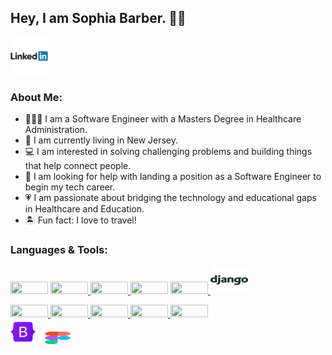 ## Hey, I am Sophia Barber. 👋🏽  
<a href="https://www.linkedin.com/in/sophia-barber-mha-1089786b/" target="_blank"> <img src="https://github.com/devicons/devicon/blob/master/icons/linkedin/linkedin-original-wordmark.svg" width="60" height="60"/></a>

### About Me:
- 👩🏽‍💻 I am a Software Engineer with a Masters Degree in Healthcare Administration. 
- 🌱 I am currently living in New Jersey. 
- 💻 I am interested in solving challenging problems and building things that help connect people.
- 🤔 I am looking for help with landing a position as a Software Engineer to begin my tech career. 
- 💗 I am passionate about bridging the technology and educational gaps in Healthcare and Education. 
- 🏝 Fun fact: I love to travel!


### Languages & Tools:
<p align="left"> 
 <a href="https://www.cprogramming.com/" target="_blank"> <img src="https://camo.githubusercontent.com/dcc25b43e2aa90de55261e1342e74eb5461b3fd17cf0ff2050302eb52e7d5aa9/68747470733a2f2f696d672e736869656c64732e696f2f62616467652f435353332d3135373242363f7374796c653d706c6173746963266c6f676f3d63737333266c6f676f436f6c6f723d7768697465" width="60" height="20"/></a>
<a href="https://www.cprogramming.com/" target="_blank"> <img src="https://camo.githubusercontent.com/00c9c8b08583b2effa815960344c4276979d95f71acef29a97517a18d60dc80c/68747470733a2f2f696d672e736869656c64732e696f2f62616467652f48544d4c352d4533344632363f7374796c653d706c6173746963266c6f676f3d68746d6c35266c6f676f436f6c6f723d7768697465" width="60" height="20"/></a><a href="https://www.cprogramming.com/" target="_blank"> <img src="https://camo.githubusercontent.com/8a9b72583d5082f5f1d93cad4099290befe0954be7bd27863b3065a2470f0bd2/68747470733a2f2f696d672e736869656c64732e696f2f62616467652f4a6176615363726970742d4637444631453f7374796c653d706c6173746963266c6f676f3d6a617661736372697074266c6f676f436f6c6f723d626c61636b" width="60" height="20"/></a><a href="https://www.cprogramming.com/" target="_blank"> <img src="https://camo.githubusercontent.com/c1ca4776e4d56d64b80da9603e01780a4e72108996ffe7ab94441c8035265e05/68747470733a2f2f696d672e736869656c64732e696f2f62616467652f507974686f6e2d3337373641423f7374796c653d706c6173746963266c6f676f3d707974686f6e266c6f676f436f6c6f723d7768697465" width="60" height="20"/></a> <a href="https://www.cprogramming.com/" target="_blank"> <img src="https://camo.githubusercontent.com/913e00eb4498523a6edb91b41ca0200ded82154929e41f3c4c13a3646f35a69d/68747470733a2f2f696d672e736869656c64732e696f2f62616467652f52656163742532302d2532333230323332612e7376673f7374796c653d706c6173746963266c6f676f3d7265616374266c6f676f436f6c6f723d253233363144414642" width="60" height="20"/></a><a href="https://www.cprogramming.com/" target="_blank"> <img src="https://github.com/devicons/devicon/blob/master/icons/django/django-plain-wordmark.svg" width="60" height="45"/></a>


<a href="https://www.cprogramming.com/" target="_blank"> <img src="https://camo.githubusercontent.com/0ccdc34b6c459d8ecac4a0eb65d4abffbf507bb16fe45bea4271eacdc9b64e45/68747470733a2f2f696d672e736869656c64732e696f2f62616467652f4e6f64652e6a732532302d2532333433383533442e7376673f7374796c653d706c6173746963266c6f676f3d6e6f64652e6a73266c6f676f436f6c6f723d7768697465" width="60" height="20"/></a><a href="https://www.cprogramming.com/" target="_blank"> <img src="https://camo.githubusercontent.com/d99184b081e6df1a8842b230647c77b7b13b82d8ee2cea880934c32d7edd20c6/68747470733a2f2f696d672e736869656c64732e696f2f62616467652f457870726573732532302d2532333430346435392e7376673f7374796c653d706c6173746963" width="60" height="20"/></a><a href="https://www.cprogramming.com/" target="_blank"> <img src="https://camo.githubusercontent.com/e9e7e76fbadae24e1f1d2d7776761cbc68da765fd0b2ce3e37f4a7bbebe24404/68747470733a2f2f696d672e736869656c64732e696f2f62616467652f4d7953514c2d2532333030662e7376673f7374796c653d706c6173746963266c6f676f3d6d7973716c266c6f676f436f6c6f723d7768697465" width="60" height="20"/></a><a href="https://www.cprogramming.com/" target="_blank"> <img src="https://camo.githubusercontent.com/19009da8fda4924690742ea3769d5d08314c02b03ee924f48c03956208777f41/68747470733a2f2f696d672e736869656c64732e696f2f62616467652f4d6f6e676f44422d2532333465613934622e7376673f3f7374796c653d706c6173746963266c6f676f3d6d6f6e676f6462266c6f676f436f6c6f723d7768697465" width="60" height="20"/></a><a href="https://www.cprogramming.com/" target="_blank"> <img src="https://camo.githubusercontent.com/4d76a4afd23a36261f1fb69ba9d3bdbd866322c972534f49e8dd2f709e13d905/68747470733a2f2f696d672e736869656c64732e696f2f62616467652f5653253230436f64652532302d2532333030374143432e7376673f7374796c653d706c6173746963266c6f676f3d76697375616c2d73747564696f2d636f6465266c6f676f436f6c6f723d7768697465" width="60" height="20"/></a><br>
 <a href="https://www.cprogramming.com/" target="_blank"> <img src="https://github.com/devicons/devicon/blob/master/icons/bootstrap/bootstrap-original.svg" width="40" height="40"/></a> <a href="https://www.cprogramming.com/" target="_blank"> <img src="https://github.com/devicons/devicon/blob/master/icons/figma/figma-original.svg" width="60" height="20"/></a>


</p>




